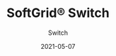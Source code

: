 ---
title: "SoftGrid® Switch"
image_primary: "img/Arktura-SoftGrid-Switch-Washington-DC_WEB_2-scaled.jpg"
image_secondary: "img/Arktura-Softgrid-Switch-Ceiling-Feature-Image-v4-1600x1600.png"
description: "Switch%u2019s%20acoustic%20ceiling%20modules%20may%20look%20like%20a%20random%20pattern%20of%20panels%20but%20they%20have%20been%20perfectly%20designed%20to%20create%20an%20intricate%20web%20on%20your%20ceiling.%20With%20seamless%20connection%2C%20you%20can%20make%20your%20web%20as%20large%20or%20as%20small%20as%20you%20want.%20Either%20way%2C%20you%u2019ll%20still%20get%20acoustic%20support%20thanks%20to%20the%20Soft%20Sound%AE%20material%20it%u2019s%20designed%20from.%20And%20now%2C%A0for%20larger%20jobs%2C%A0with%20the%20addition%20of%A0SoftGrid%AE%20Max%20options%2C%A0you%20can%20do%20it%20all%20while%A0maximizing%20value%A0and%A0minimizing%20the%20impact%20on%20the%20environment."
designer: "Arktura"
tags: 
  - "Acoustic"
  - "Ceiling Baffles"
subtitle: "Switch"
href: "https://arktura.com/product/softgrid-switch/"
category: "Acoustic"
manufacturer: "Arktura"
slug: "/manufacturers/arktura/acoustic/arktura-soft-grid-switch"
date: "2021-05-07"
---